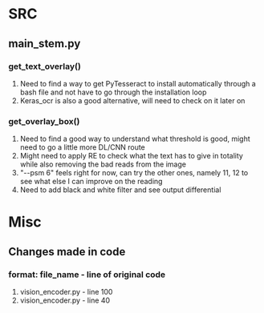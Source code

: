 # SRC

## main_stem.py

### get_text_overlay()

1. Need to find a way to get PyTesseract to install automatically through a bash file and not have to go through the installation loop
2. Keras_ocr is also a good alternative, will need to check on it later on

### get_overlay_box()

1. Need to find a good way to understand what threshold is good, might need to go a little more DL/CNN route
2. Might need to apply RE to check what the text has to give in totality while also removing the bad reads from the image
3. "--psm 6" feels right for now, can try the other ones, namely 11, 12 to see what else I can improve on the reading
4. Need to add black and white filter and see output differential

# Misc
## Changes made in code
### format: file_name - line of original code
1. vision_encoder.py - line 100
2. vision_encoder.py - line 40